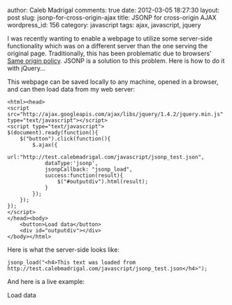 author: Caleb Madrigal
comments: true
date: 2012-03-05 18:27:30
layout: post
slug: jsonp-for-cross-origin-ajax
title: JSONP for cross-origin AJAX
wordpress_id: 156
category: javascript
tags: ajax, javascript, jquery

I was recently wanting to enable a webpage to utilize some server-side functionality which was on a different server than the one serving the original page.  Traditionally, this has been problematic due to browsers' [Same origin policy](http://en.wikipedia.org/wiki/Same_origin_policy).  JSONP is a solution to this problem.  Here is how to do it with jQuery...


This webpage can be saved locally to any machine, opened in a browser, and can then load data from my web server:

    
    
    <html><head>
    <script src="http://ajax.googleapis.com/ajax/libs/jquery/1.4.2/jquery.min.js" type="text/javascript"></script>
    <script type="text/javascript">
    $(document).ready(function(){
        $("button").click(function(){
            $.ajax({
                url:"http://test.calebmadrigal.com/javascript/jsonp_test.json",
                dataType:'jsonp',
                jsonpCallback: "jsonp_load",
                success:function(result){
                    $("#outputdiv").html(result);
                }
            });
        });
    });
    </script>
    </head><body>
        <button>Load data</button>
        <div id="outputdiv"></div>
    </body></html>
    



Here is what the server-side looks like:

    
    
    jsonp_load("<h4>This text was loaded from http://test.calebmadrigal.com/javascript/jsonp_test.json</h4>");
    



And here is a live example:





Load data






